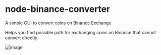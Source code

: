 # node-binance-converter
 A simple GUI to convert coins on Binance Exchange
 
 Helps you find possible path for exchanging coins on Binance that cannot convert directly.
 
![image](https://user-images.githubusercontent.com/41271975/109384123-c4465480-78fb-11eb-9863-f123cbab5238.png)
